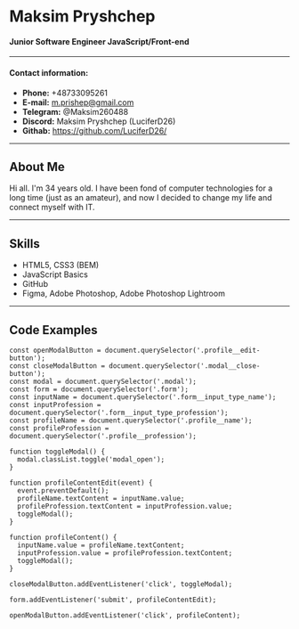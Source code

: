 # Maksim Pryshchep
#### Junior Software Engineer JavaScript/Front-end
***
#### Contact information:

* **Phone:** +48733095261  
* **E-mail:** m.prishep@gmail.com  
* **Telegram:** @Maksim260488
* **Discord:** Maksim Pryshchep (LuciferD26)
* **Githab:** https://github.com/LuciferD26/
***
## About Me
Hi all. I'm 34 years old. I have been fond of computer technologies for a long time (just as an amateur), and now I decided to change my life and connect myself with IT.
***
## Skills

* HTML5, CSS3 (BEM)
* JavaScript Basics
* GitHub
* Figma, Adobe Photoshop, Adobe Photoshop Lightroom
***
## Code Examples
```
const openModalButton = document.querySelector('.profile__edit-button');
const closeModalButton = document.querySelector('.modal__close-button');
const modal = document.querySelector('.modal');
const form = document.querySelector('.form');
const inputName = document.querySelector('.form__input_type_name');
const inputProfession = document.querySelector('.form__input_type_profession');
const profileName = document.querySelector('.profile__name');
const profileProfession = document.querySelector('.profile__profession');

function toggleModal() {
  modal.classList.toggle('modal_open');
}

function profileContentEdit(event) {
  event.preventDefault();
  profileName.textContent = inputName.value;
  profileProfession.textContent = inputProfession.value;
  toggleModal();
}

function profileContent() {
  inputName.value = profileName.textContent;
  inputProfession.value = profileProfession.textContent;
  toggleModal();
}

closeModalButton.addEventListener('click', toggleModal);

form.addEventListener('submit', profileContentEdit);

openModalButton.addEventListener('click', profileContent);
```